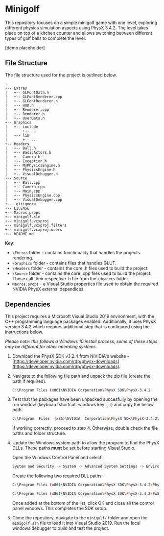 # Minigolf

This repository focuses on a simple minigolf game with one level, exploring different physics simulation aspects using PhysX 3.4.2. The level takes place on top of a kitchen counter and allows switching between different types of golf balls to complete the level.

[demo placeholder]

## File Structure

The file structure used for the project is outlined below.

```pseudocode
.
+-- Extras
|   +-- GLFontData.h
|   +-- GLFontRenderer.cpp
|   +-- GLFontRenderer.h
|   +-- HUD.h
|   +-- Renderer.cpp
|   +-- Renderer.h
|   +-- UserData.h
+-- Graphics
|   +-- include
|       +-- ...
|   +-- lib
|       +-- ...
+-- Headers
|   +-- Ball.h
|   +-- BasicActors.h
|   +-- Camera.h
|   +-- Exception.h
|   +-- MyPhysicsEngine.h
|   +-- PhysicsEngine.h
|   +-- VisualDebugger.h
+-- Source
|   +-- Ball.cpp
|   +-- Camera.cpp
|   +-- Main.cpp
|   +-- PhysicsEngine.cpp
|   +-- VisualDebugger.cpp
+-- .gitignore
+-- LICENSE
+-- Macros.props
+-- minigolf.sln
+-- minigolf.vcxproj
+-- minigolf.vcxproj.filters
+-- minigolf.vcxproj.users
+-- README.md
```

__Key__:

- `\Extras` folder - contains functionality that handles the projects rendering.
- `\Graphics` folder - contains files that handles GLUT.
- `\Headers` folder - contains the core .h files used to build the project.
- `\Source` folder - contains the core .cpp files used to build the project. These call their respective .h file from the `\Headers` folder.
- `Macros.props` - a Visual Studio properties file used to obtain the required NVIDIA PhysX external dependices.

## Dependencies

This project requires a Microsoft Visual Studio 2019 environment, with the C++ programming language packages enabled. Additionally, it uses PhysX version 3.4.2 which requires additional step that is configured using the instructions below.

_Please note: this follows a Windows 10 install process, some of these steps may be different for other operating systems._

1. Download the PhysX SDK v3.2.4 from NIVIDIA's website - [https://developer.nvidia.com/rdp/physx-downloads](https://developer.nvidia.com/rdp/physx-downloads).

2. Navigate to the following file path and unpack the zip file (create the path if required).

    ```bash
    C:\Program Files (x86)\NVIDIA Corporation\PhysX SDK\PhysX-3.4.2
    ```
  
3. Test that the packages have been unpacked succesfully by opening the run window (keyboard shortcut: windows key + r) and copy the below path.

    ```bash
    C:\Program  Files  (x86)\NVIDIA  Corporation\PhysX SDK\PhysX-3.4.2\PxShared\bin\vc15win64
    ```

    If working correctly, proceed to step 4. Otherwise, double check the file paths and folder structure.

4. Update the Windows system path to allow the program to find the PhysX DLLs. These paths __must__ be set before starting Visual Studio.

    Open the Windows Control Panel and select:

    ```bash
    System and Security -> System -> Advanced System Settings -> Environment Variables-> User variables for [user] -> Path -> New
    ```

    Create the following two required DLL paths:

    ```bash
    C:\Program Files (x86)\NVIDIA Corporation\PhysX SDK\PhysX-3.4.2\PhysX_3.4\Bin\vc15win64

    C:\Program Files (x86)\NVIDIA Corporation\PhysX SDK\PhysX-3.4.2\PxShared\bin\vc15win64
    ```

    Once added at the bottom of the list, click OK and close all the control panel windows. This completes the SDK setup.

5. Clone the repository, navigate to the `minigolf/` folder and open the `minigolf.sln` file to load it into Visual Studio 2019. Run the local windows debugger to build and test the project.
